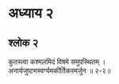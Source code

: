 # अध्याय २

## श्लोक २

कुतस्त्वा कश्मलमिदं विषमे समुपस्थितम् ।<br>अनार्यजुष्टमस्वर्ग्यमकीर्तिकरमर्जुन ॥ २-२॥<br><br>

